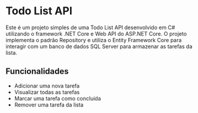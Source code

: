 # Todo List API

Este é um projeto simples de uma Todo List API desenvolvido em C# utilizando o framework .NET Core e Web API do ASP.NET Core. O projeto implementa o padrão Repository e utiliza o Entity Framework Core para interagir com um banco de dados SQL Server para armazenar as tarefas da lista.

## Funcionalidades

- Adicionar uma nova tarefa
- Visualizar todas as tarefas
- Marcar uma tarefa como concluída
- Remover uma tarefa da lista
